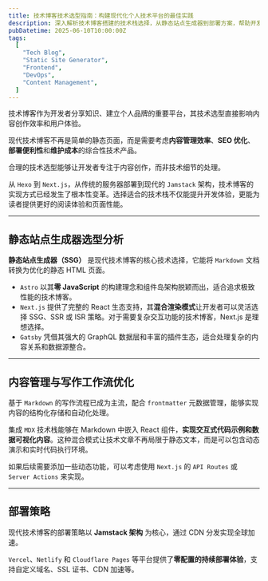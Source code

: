 ```yaml
---
title: 技术博客技术选型指南：构建现代化个人技术平台的最佳实践
description: 深入解析技术博客搭建的技术栈选择，从静态站点生成器到部署方案，帮助开发者构建高效、现代化的个人技术分享平台，提升内容创作体验
pubDatetime: 2025-06-10T10:00:00Z
tags:
  [
    "Tech Blog",
    "Static Site Generator",
    "Frontend",
    "DevOps",
    "Content Management",
  ]
---
```


技术博客作为开发者分享知识、建立个人品牌的重要平台，其技术选型直接影响内容创作效率和用户体验。

现代技术博客不再是简单的静态页面，而是需要考虑**内容管理效率**、**SEO 优化**、**部署便利性**和**维护成本**的综合性技术产品。

合理的技术选型能够让开发者专注于内容创作，而非技术细节的处理。

从 `Hexo` 到 `Next.js`，从传统的服务器部署到现代的 `Jamstack` 架构，技术博客的实现方式已经发生了根本性变革。选择适合的技术栈不仅能提升开发体验，更能为读者提供更好的阅读体验和页面性能。

---

## 静态站点生成器选型分析

**静态站点生成器（SSG）** 是现代技术博客的核心技术选择，它能将 `Markdown` 文档转换为优化的静态 HTML 页面。

- `Astro` 以其**零 JavaScript** 的构建理念和组件岛架构脱颖而出，适合追求极致性能的技术博客。
- `Next.js` 提供了完整的 React 生态支持，其**混合渲染模式**让开发者可以灵活选择 SSG、SSR 或 ISR 策略。对于需要复杂交互功能的技术博客，Next.js 是理想选择。
- `Gatsby` 凭借其强大的 GraphQL 数据层和丰富的插件生态，适合处理复杂的内容关系和数据源整合。

---

## 内容管理与写作工作流优化

基于 `Markdown` 的写作流程已成为主流，配合 `frontmatter` 元数据管理，能够实现内容的结构化存储和自动化处理。

集成 `MDX` 技术栈能够在 Markdown 中嵌入 React 组件，**实现交互式代码示例和数据可视化内容**。这种混合模式让技术文章不再局限于静态文本，而是可以包含动态演示和实时代码执行环境。

如果后续需要添加一些动态功能，可以考虑使用 `Next.js` 的 `API Routes` 或 `Server Actions` 来实现。

---

## 部署策略

现代技术博客的部署策略以 **Jamstack 架构** 为核心，通过 CDN 分发实现全球加速。

`Vercel`、`Netlify` 和 `Cloudflare Pages` 等平台提供了**零配置的持续部署体验**，支持自定义域名、SSL 证书、CDN 加速等。
